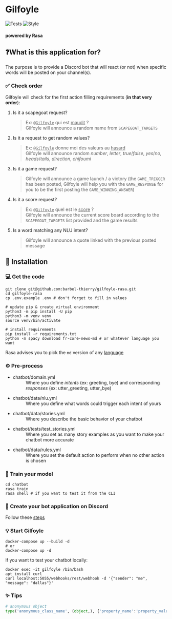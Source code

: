 # Gilfoyle

![Tests](https://github.com/barbel-thierry/gilfoyle-rasa/workflows/Tests/badge.svg)
![Style](https://github.com/barbel-thierry/gilfoyle-rasa/workflows/Style/badge.svg)

#### powered by Rasa

## ❓What is this application for?

The purpose is to provide a Discord bot that will react (or not) when
specific words will be posted on your channel(s).

### ✅ Check order

Gilfoyle will check for the first action filling requirements
(**in that very order**):

1.  Is it a scapegoat request?
    > Ex: <u>`@Gilfoyle`</u> qui est <u>maudit</u> ?<br>
    Gilfoyle will announce a random name from `SCAPEGOAT_TARGETS`
    

2.  Is it a request to get random values?
    > Ex: <u>`@Gilfoyle`</u> donne moi des valeurs au <u>hasard</u><br> 
    Gilfoyle will announce random *number*, *letter*, *true*/*false*, *yes*/*no*,
    *heads*/*tails*, *direction*, *chifoumi*
    

3.  Is it a game request?
    > Gilfoyle will announce a game launch / a victory (the `GAME_TRIGGER` has
    been posted, Gilfoyle will help you with the `GAME_RESPONSE` for you to be
    the first posting the `GAME_WINNING_ANSWER`)
    

4.  Is it a score request?
    > Ex: <u>`@Gilfoyle`</u> quel est le <u>score</u> ?<br>
    Gilfoyle will announce the current score board according to the
    `SCAPEGOAT_TARGETS` list provided and the game results
    

5.  Is a word matching any NLU intent?
    > Gilfoyle will announce a quote linked with the previous posted message

## 💾 Installation

### 💻 Get the code

```shell
git clone git@github.com:barbel-thierry/gilfoyle-rasa.git
cd gilfoyle-rasa
cp .env.example .env # don't forget to fill in values

# update pip & create virtual environment
python3 -m pip install -U pip
python3 -m venv venv
source venv/bin/activate

# install requirements
pip install -r requirements.txt
python -m spacy download fr-core-news-md # or whatever language you want
```

Rasa advises you to pick the `md` version of any [language](https://spacy.io/usage/models#languages)

### ⚙️ Pre-process
* <dl>
  <dt>chatbot/domain.yml</dt>
  <dd>Where you define <i>intents</i> (ex: greeting, bye) and corresponding
    <i>responses</i> (ex: utter_greeting, utter_bye)</dd>
</dl>

* <dl>
  <dt>chatbot/data/nlu.yml</dt>
  <dd>Where you define what words could trigger each intent of yours</dd>
</dl>

* <dl>
  <dt>chatbot/data/stories.yml</dt>
  <dd>Where you describe the basic behavior of your chatbot</dd>
</dl>

* <dl>
  <dt>chatbot/tests/test_stories.yml</dt>
  <dd>Where you set as many story examples as you want to make your
    chatbot more accurate</dd>
</dl>

* <dl>
  <dt>chatbot/data/rules.yml</dt>
  <dd>Where you set the default action to perform when no other action
    is chosen</dd>
</dl>

### 💪 Train your model

```shell
cd chatbot
rasa train
rasa shell # if you want to test it from the CLI
```

### 🦾 Create your bot application on Discord

Follow these [steps](https://discordpy.readthedocs.io/en/latest/discord.html)

### 💡 Start Gilfoyle

```shell
docker-compose up --build -d
# or
docker-compose up -d
```

If you want to test your chatbot locally:

```shell
docker exec -it gilfoyle /bin/bash
apt install curl
curl localhost:5055/webhooks/rest/webhook -d '{"sender": "me", "message": "dallas"}'
```

### ✨ Tips

```python
# anonymous object
type('anonymous_class_name', (object,), {'property_name':'property_value'})
```
